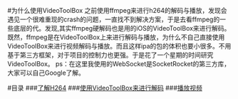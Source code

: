 #为什么使用VideoToolBox
之前使用ffmpeg来进行h264的解码与播放，发现会遇见一个很难重现的crash的问题，一直找不到解决方案，于是去看ffmpeg的一些底层的代。发现,其实ffmpeg硬解码也是用的iOS的VideoToolBox来进行解码。既然，ffmpeg是在VideoToolBox上来进行解码与播放，为什么不自己直接使用VideoToolBox来进行视频解码与播放。而且这样ipa的包的体积也要小很多。不用基于第三方框架，对于项目的控制力也更强。于是花了一个星期的时间研究VideoToolBox。
ps：在这里我使用的WebSocket是SocketRocket的第三方库，大家可以自己Google了解。

#目录
###[了解H264](https://yoffieyf.github.io/Yoffie/flask/flask01)
###[使用VideoToolBox来进行解码](https://yoffieyf.github.io/Yoffie/flask/flask01)
###[播放视频](https://yoffieyf.github.io/Yoffie/flask/flask01)